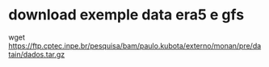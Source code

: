 # download exemple data era5 e gfs

wget https://ftp.cptec.inpe.br/pesquisa/bam/paulo.kubota/externo/monan/pre/datain/dados.tar.gz

#
